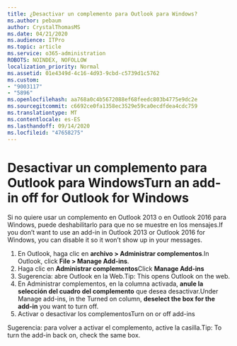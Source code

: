 ```yaml
---
title: ¿Desactivar un complemento para Outlook para Windows?
ms.author: pebaum
author: CrystalThomasMS
ms.date: 04/21/2020
ms.audience: ITPro
ms.topic: article
ms.service: o365-administration
ROBOTS: NOINDEX, NOFOLLOW
localization_priority: Normal
ms.assetid: 01e4349d-4c16-4d93-9cbd-c5739d1c5762
ms.custom:
- "9003117"
- "5896"
ms.openlocfilehash: aa768a0c4b5672088ef68feedc803b4775e9dc2e
ms.sourcegitcommit: c6692ce0fa1358ec3529e59ca0ecdfdea4cdc759
ms.translationtype: MT
ms.contentlocale: es-ES
ms.lasthandoff: 09/14/2020
ms.locfileid: "47658275"
---
```

# <a name="turn-an-add-in-off-for-outlook-for-windows"></a><span data-ttu-id="a5eb0-102">Desactivar un complemento para Outlook para Windows</span><span class="sxs-lookup"><span data-stu-id="a5eb0-102">Turn an add-in off for Outlook for Windows</span></span>

<span data-ttu-id="a5eb0-103">Si no quiere usar un complemento en Outlook 2013 o en Outlook 2016 para Windows, puede deshabilitarlo para que no se muestre en los mensajes.</span><span class="sxs-lookup"><span data-stu-id="a5eb0-103">If you don’t want to use an add-in in Outlook 2013 or Outlook 2016 for Windows, you can disable it so it won’t show up in your messages.</span></span>  

1. <span data-ttu-id="a5eb0-104">En Outlook, haga clic en **archivo > Administrar complementos**.</span><span class="sxs-lookup"><span data-stu-id="a5eb0-104">In Outlook, click **File > Manage Add-ins**.</span></span>
2. <span data-ttu-id="a5eb0-105">Haga clic en  **Administrar complementos**</span><span class="sxs-lookup"><span data-stu-id="a5eb0-105">Click  **Manage Add-ins**</span></span>
3. <span data-ttu-id="a5eb0-106">Sugerencia: abre Outlook en la Web.</span><span class="sxs-lookup"><span data-stu-id="a5eb0-106">Tip: This opens Outlook on the web.</span></span>
4. <span data-ttu-id="a5eb0-107">En Administrar complementos, en la columna activada, **anule la selección del cuadro del complemento**  que desea desactivar.</span><span class="sxs-lookup"><span data-stu-id="a5eb0-107">Under Manage add-ins, in the Turned on column, **deselect the box for the add-in**  you want to turn off.</span></span>
5. <span data-ttu-id="a5eb0-108">Activar o desactivar los complementos</span><span class="sxs-lookup"><span data-stu-id="a5eb0-108">Turn on or off add-ins</span></span>

<span data-ttu-id="a5eb0-109">Sugerencia: para volver a activar el complemento, active la casilla.</span><span class="sxs-lookup"><span data-stu-id="a5eb0-109">Tip: To turn the add-in back on, check the same box.</span></span>
